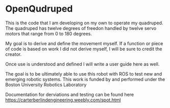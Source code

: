 # OpenQudruped

This is the code that I am developing on my own to operate my quadruped.
The quadruped has twelve degrees of freedon handled by twelve servo motors
that range from 0 to 180 degrees.

My goal is to derive and define the movement myself. If a function or
piece of code is based on work I did not derive myself, I will be sure
to credit the creator. 

Once use is understood and defined I will write a user guide here as well.

The goal is to be ultimately able to use this robot with ROS to test new
and emerging robotic systems. This work is funded by and performed under 
the Boston University Robotics Laboratory

Documentation for derviations and testing can be found here 
https://carterberlindengineering.weebly.com/spot.html
